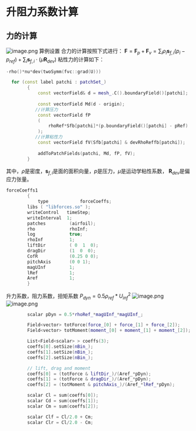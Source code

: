 # 升阻力系数计算
## 力的计算
![image.png](https://cdn.nlark.com/yuque/0/2022/png/12388090/1656923980845-d0da7961-57e4-4162-96d2-361a998de606.png#clientId=u11dfb93d-9e9c-4&from=paste&height=272&id=u4c092f55&originHeight=559&originWidth=554&originalType=binary&ratio=1&rotation=0&showTitle=false&size=43344&status=done&style=none&taskId=u33df8240-6b48-46ab-a222-03216a38494&title=&width=270)
算例设置
合力的计算按照下式进行：
$\textbf{F} = \textbf{F}_p+\textbf{F}_v = \sum_i\rho_i\textbf{s}_{f,i}(p_i-p_{ref}) + \sum_{i}\textbf{s}_{f,i}\cdot(\mu \textbf{R}_{dev})$
粘性力的计算如下：
```cpp
-rho()*nu*dev(twoSymm(fvc::grad(U)))
```
```cpp
  for (const label patchi : patchSet_)
        {
            const vectorField& d = mesh_.C().boundaryField()[patchi];
 
            const vectorField Md(d - origin);
           //计算压力
            const vectorField fP
            (
                rhoRef*Sfb[patchi]*(p.boundaryField()[patchi] - pRef)
            );
           //计算粘性力
            const vectorField fV(Sfb[patchi] & devRhoReffb[patchi]);
 
            addToPatchFields(patchi, Md, fP, fV);
        }
```
其中，$\rho$是密度，$\textbf{s}_{f,i}$是面的面积向量，$p$是压力，$\mu$是运动学粘性系数， $\textbf{R}_{dev}$是偏应力张量。
```cpp
forceCoeffs1
        {
            type            forceCoeffs;
        libs ( "libforces.so" );
        writeControl   timeStep;
        writeInterval  1;
        patches         (airfoil);
        rho             rhoInf;
        log             true;
        rhoInf          1;
        liftDir         ( 0  1  0);
        dragDir         (1  0  0);
        CofR            (0.25 0 0);
        pitchAxis       (0 0 1);
        magUInf         1;
        lRef            1;
        Aref            1;
        }
```

升力系数，阻力系数，扭矩系数
$P_{dyn} = 0.5\rho_{ref}*U_{inf}^2$
![image.png](https://cdn.nlark.com/yuque/0/2022/png/12388090/1656924289595-3677610f-2bec-44c0-896d-7719612df1e1.png#clientId=u11dfb93d-9e9c-4&from=paste&height=420&id=uab92efde&originHeight=420&originWidth=390&originalType=binary&ratio=1&rotation=0&showTitle=false&size=23244&status=done&style=stroke&taskId=ub27755fb-7b52-4411-b5b6-bd678710085&title=&width=390)
![image.png](https://cdn.nlark.com/yuque/0/2022/png/12388090/1656924321897-43a9b013-3d1f-4ebf-90c5-d66465831ba4.png#clientId=u11dfb93d-9e9c-4&from=paste&height=355&id=u8ef3f108&originHeight=355&originWidth=404&originalType=binary&ratio=1&rotation=0&showTitle=false&size=17485&status=done&style=stroke&taskId=u9afc8913-fd4a-4396-bd36-48152682579&title=&width=404)
```cpp
        scalar pDyn = 0.5*rhoRef_*magUInf_*magUInf_;

        Field<vector> totForce(force_[0] + force_[1] + force_[2]);
        Field<vector> totMoment(moment_[0] + moment_[1] + moment_[2]);

        List<Field<scalar> > coeffs(3);
        coeffs[0].setSize(nBin_);
        coeffs[1].setSize(nBin_);
        coeffs[2].setSize(nBin_);

        // lift, drag and moment
        coeffs[0] = (totForce & liftDir_)/(Aref_*pDyn);
        coeffs[1] = (totForce & dragDir_)/(Aref_*pDyn);
        coeffs[2] = (totMoment & pitchAxis_)/(Aref_*lRef_*pDyn);

        scalar Cl = sum(coeffs[0]);
        scalar Cd = sum(coeffs[1]);
        scalar Cm = sum(coeffs[2]);

        scalar Clf = Cl/2.0 + Cm;
        scalar Clr = Cl/2.0 - Cm;
```

